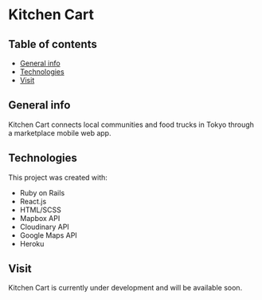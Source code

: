 # Kitchen Cart

## Table of contents
* [General info](#general-info)
* [Technologies](#technologies)
* [Visit](#visit)

## General info
Kitchen Cart connects local communities and food trucks in Tokyo through a marketplace mobile web app.
	
## Technologies
This project was created with:
* Ruby on Rails
* React.js
* HTML/SCSS
* Mapbox API
* Cloudinary API
* Google Maps API
* Heroku
	
## Visit
Kitchen Cart is currently under development and will be available soon.
